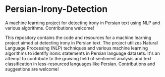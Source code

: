 # Persian-Irony-Detection
A machine learning project for detecting irony in Persian text using NLP and various algorithms. Contributions welcome!

This repository contains the code and resources for a machine learning project aimed at detecting irony in Persian text. The project utilizes Natural Language Processing (NLP) techniques and various machine learning algorithms to identify ironic statements in Persian language datasets. It's an attempt to contribute to the growing field of sentiment analysis and text classification in less-resourced languages like Persian. Contributions and suggestions are welcome!

